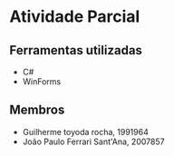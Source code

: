 # Atividade Parcial

## Ferramentas utilizadas

- C#
- WinForms

## Membros

- Guilherme toyoda rocha, 1991964
- João Paulo Ferrari Sant'Ana, 2007857
